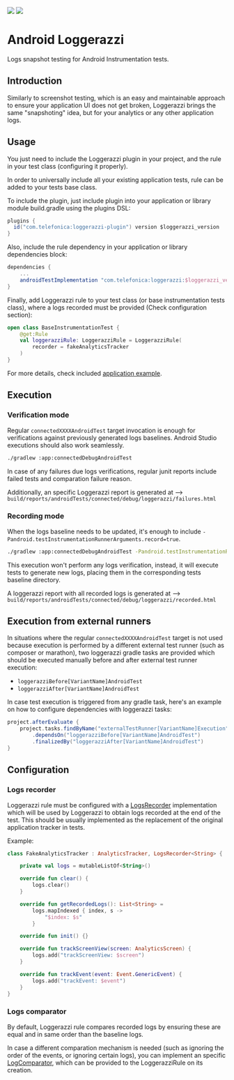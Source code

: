 <p>
    <img src="https://img.shields.io/badge/Platform-Android-brightgreen" />
    <img src="https://img.shields.io/badge/Support-%3E%3D%20Android%206.0-brightgreen" />
</p>

# Android Loggerazzi

Logs snapshot testing for Android Instrumentation tests.

## Introduction

Similarly to screenshot testing, which is an easy and maintainable approach to ensure your application UI does not get broken, Loggerazzi brings the same "snapshoting" idea, but for your analytics or any other application logs.

## Usage

You just need to include the Loggerazzi plugin in your project, and the rule in your test class (configuring it properly).

In order to universally include all your existing application tests, rule can be added to your tests base class.

To include the plugin, just include plugin into your application or library module build.gradle using the plugins DSL:

```gradle
plugins {
  id("com.telefonica:loggerazzi-plugin") version $loggerazzi_version
}
```

Also, include the rule dependency in your application or library dependencies block:

```gradle
dependencies {
    ...
    androidTestImplementation "com.telefonica:loggerazzi:$loggerazzi_version"
}
```

Finally, add Loggerazzi rule to your test class (or base instrumentation tests class), where a logs recorded must be provided (Check configuration section):

```kotlin
open class BaseInstrumentationTest {
    @get:Rule
    val loggerazziRule: LoggerazziRule = LoggerazziRule(
        recorder = fakeAnalyticsTracker
    )
}
```

For more details, check included [application example](app).

## Execution

### Verification mode

Regular `connectedXXXXAndroidTest` target invocation is enough for verifications against previously generated logs baselines. Android Studio executions should also work seamlessly.

```bash
./gradlew :app:connectedDebugAndroidTest
```

In case of any failures due logs verifications, regular junit reports include failed tests and comparation failure reason.

Additionally, an specific Loggerazzi report is generated at --> `build/reports/androidTests/connected/debug/loggerazzi/failures.html`

### Recording mode

When the logs baseline needs to be updated, it's enough to include `-Pandroid.testInstrumentationRunnerArguments.record=true`.

```bash
./gradlew :app:connectedDebugAndroidTest -Pandroid.testInstrumentationRunnerArguments.record=true
```

This execution won't perform any logs verification, instead, it will execute tests to generate new logs, placing them in the corresponding tests baseline directory.

A loggerazzi report with all recorded logs is generated at --> `build/reports/androidTests/connected/debug/loggerazzi/recorded.html`

## Execution from external runners

In situations where the regular `connectedXXXXAndroidTest` target is not used because execution is performed by a different external test runner (such as composer or marathon), two loggerazzi gradle tasks are provided which should be executed manually before and after external test runner execution:
 - `loggerazziBefore[VariantName]AndroidTest`
 - `loggerazziAfter[VariantName]AndroidTest`

In case test execution is triggered from any gradle task, here's an example on how to configure dependencies with loggerazzi tasks:

```gradle
project.afterEvaluate {
    project.tasks.findByName("externalTestRunner[VariantName]Execution")
        .dependsOn("loggerazziBefore[VariantName]AndroidTest")
        .finalizedBy("loggerazziAfter[VariantName]AndroidTest")
}
```

## Configuration

### Logs recorder

Loggerazzi rule must be configured with a [LogsRecorder](loggerazzi/src/main/java/com/telefonica/loggerazzi/LogsRecorder.kt) implementation which will be used by Loggerazzi to obtain logs recorded at the end of the test. This should be usually implemented as the replacement of the original application tracker in tests.

Example:

```kotlin
class FakeAnalyticsTracker : AnalyticsTracker, LogsRecorder<String> {

    private val logs = mutableListOf<String>()

    override fun clear() {
        logs.clear()
    }

    override fun getRecordedLogs(): List<String> =
        logs.mapIndexed { index, s ->
            "$index: $s"
        }

    override fun init() {}

    override fun trackScreenView(screen: AnalyticsScreen) {
        logs.add("trackScreenView: $screen")
    }

    override fun trackEvent(event: Event.GenericEvent) {
        logs.add("trackEvent: $event")
    }
}
```

### Logs comparator

By default, Loggerazzi rule compares recorded logs by ensuring these are equal and in same order than the baseline logs.

In case a different comparation mechanism is needed (such as ignoring the order of the events, or ignoring certain logs), you can implement an specific [LogComparator](loggerazzi/src/main/java/com/telefonica/loggerazzi/LogComparator.kt), which can be provided to the LoggerazziRule on its creation.
